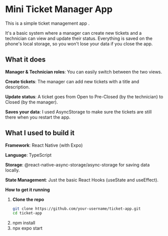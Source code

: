 # Mini Ticket Manager App
This is a simple ticket management app .

It's a basic system where a manager can create new tickets and a technician can view and update their status. Everything is saved on the phone's local storage, so you won't lose your data if you close the app.

## What it does
**Manager & Technician roles**: You can easily switch between the two views.

**Create tickets**: The manager can add new tickets with a title and description.

**Update status**: A ticket goes from Open to Pre-Closed (by the technician) to Closed (by the manager).

**Saves your data**: I used AsyncStorage to make sure the tickets are still there when you restart the app.

## What I used to build it
**Framework**: React Native (with Expo)

**Language**: TypeScript

**Storage**: @react-native-async-storage/async-storage for saving data locally.

**State Management**: Just the basic React Hooks (useState and useEffect).

**How to get it running** 
1. **Clone the repo**
   ```bash
   git clone https://github.com/your-username/ticket-app.git
   cd ticket-app
2. npm install
3. npx expo start


